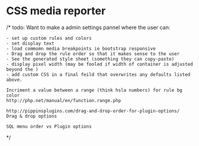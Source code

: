 
# CSS media reporter

/* todo:
Want to make a admin settings pannel where the user can:

	- set up custom rules and colors
	- set display text
	- load commomn media breakpoints ie bootstrap responsive
	- Drag and drop the rule order so that it makes sense to the user
	- See the generated style sheet (something they can copy-paste)
	- display pixel width (may be fooled if width of container is adjusted beyond the )
	- add custom CSS in a final feild that overwrites any defaults listed above.

	Incriment a value between a range (think hsla numbers) for rule bg color
	http://php.net/manual/en/function.range.php

	http://pippinsplugins.com/drag-and-drop-order-for-plugin-options/
	Drag & drop options

	SQL menu order vs Plugin options
*/